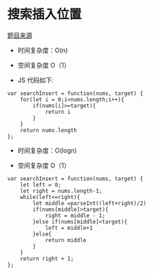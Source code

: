 # 搜索插入位置

[题目来源](https://leetcode-cn.com/problems/search-insert-position/)

-   时间复杂度：O(n)

-   空间复杂度 O（1）

-   JS 代码如下:

```JS
var searchInsert = function(nums, target) {
    for(let i = 0;i<nums.length;i++){
        if(nums[i]>=target){
            return i
        }
    }
    return nums.length
};
```

-   时间复杂度：O(logn)

-   空间复杂度 O（1）

```JS --- 二分法
var searchInsert = function(nums, target) {
    let left = 0;
    let right = nums.length-1;
    while(left<=right){
        let middle =parseInt((left+right)/2)
        if(nums[middle]>target){
            right = middle - 1;
        }else if(nums[middle]<target){
            left = middle+1
        }else{
            return middle
        }
    }
    return right + 1;
};
```
